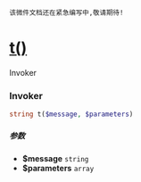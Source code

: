     该微件文档还在紧急编写中,敬请期待!
[t()](http://twinh.github.com/widget/api/t)
===========================================

Invoker

### Invoker
```php
string t($message, $parameters)
```

##### 参数
* **$message** `string` 
* **$parameters** `array` 

